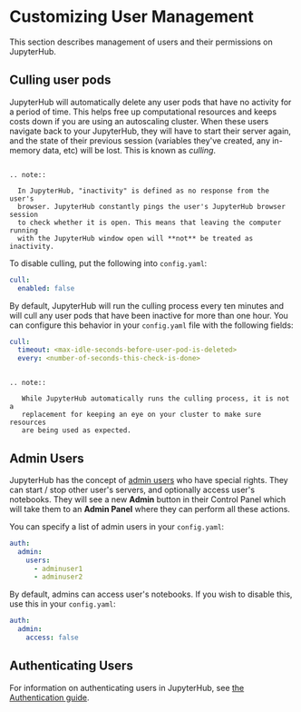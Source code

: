 # Customizing User Management

This section describes management of users and their
permissions on JupyterHub.

## Culling user pods
JupyterHub will automatically delete any user pods that have no activity
for a period of time. This helps free up computational resources and keeps
costs down if you are using an autoscaling cluster.
When these users navigate back to your JupyterHub, they will
have to start their server again, and the state of their previous session
(variables they've created, any in-memory data, etc)
will be lost. This is known as *culling*.

```eval_rst

.. note::

  In JupyterHub, "inactivity" is defined as no response from the user's
  browser. JupyterHub constantly pings the user's JupyterHub browser session
  to check whether it is open. This means that leaving the computer running
  with the JupyterHub window open will **not** be treated as inactivity.
```

To disable culling, put the following into `config.yaml`:

```yaml
cull:
  enabled: false
```

By default, JupyterHub will run the culling process every ten minutes
and will cull any user pods that have been inactive for more than one hour.
You can configure this behavior in your ``config.yaml`` file with the following
fields:

```yaml
cull:
  timeout: <max-idle-seconds-before-user-pod-is-deleted>
  every: <number-of-seconds-this-check-is-done>
```

```eval_rst

.. note::

   While JupyterHub automatically runs the culling process, it is not a
   replacement for keeping an eye on your cluster to make sure resources
   are being used as expected.
```

## Admin Users

JupyterHub has the concept of
[admin users](https://jupyterhub.readthedocs.io/en/latest/getting-started/authenticators-users-basics.html#configure-admins-admin-users)
who have special rights. They can start / stop other user's servers, and
optionally access user's notebooks. They will see a new **Admin** button in
their Control Panel which will take them to an **Admin Panel** where they can
perform all these actions.

You can specify a list of admin users in your `config.yaml`:

```yaml
auth:
  admin:
    users:
      - adminuser1
      - adminuser2
```

By default, admins can access user's notebooks. If you wish to disable this, use
this in your `config.yaml`:

```yaml
auth:
  admin:
    access: false
```

## Authenticating Users

For information on authenticating users in JupyterHub, see
[the Authentication guide](./authentication).
